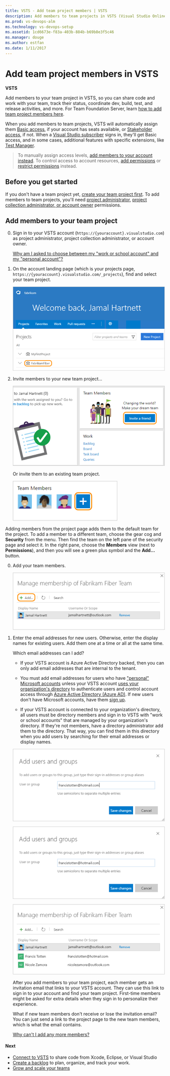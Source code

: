 ```yaml
---
title: VSTS - Add team project members | VSTS
description: Add members to team projects in VSTS (Visual Studio Online, VSTS, VSO)
ms.prod: vs-devops-alm
ms.technology: vs-devops-setup
ms.assetid: 1cd6673e-f83a-403b-884b-b69b8e3f5c46
ms.manager: douge
ms.author: estfan
ms.date: 1/11/2017
---
```


#	Add team project members in VSTS

**VSTS**

Add members to your team project in VSTS, 
so you can share code and work with your team, track their status, 
coordinate dev, build, test, and release activities, and more. 
For Team Foundation Server, learn [how to add team project members here](add-users.md).

When you add members to team projects, 
VSTS will automatically assign them 
[Basic access](https://www.visualstudio.com/team-services/compare-features/), 
if your account has seats available, 
or [Stakeholder access](https://www.visualstudio.com/team-services/compare-features/), 
if not. When a [Visual Studio subscriber](https://www.visualstudio.com/products/subscriber-benefits-vs) 
signs in, they'll get Basic access, and in some cases, additional features with specific extensions, 
like [Test Manager](https://marketplace.visualstudio.com/items?itemName=ms.vss-testmanager-web). 

> To manually assign access levels, 
> [add members to your account instead](add-account-users-assign-access-levels.md). 
> To control access to account resources, 
> [add permissions](add-users.md) or [restrict permissions](restrict-access-tfs.md) instead.

## Before you get started

If you don't have a team project yet, 
[create your team project first](../connect/connect-team-projects.md).
To add members to team projects, you'll need 
[project administrator](add-administrator-team-project.md), 
[project collection administrator, or account owner](faq-add-team-members.md#find-pca-owner) permissions.

## Add members to your team project

0.	Sign in to your VSTS account 
(```https://{youraccount}.visualstudio.com```) 
as project administrator, project collection administrator, or account owner.

	[Why am I asked to choose between my "work or school account" and my "personal account"?](faq-add-team-members.md#ChooseOrgAcctMSAcct)

0.	On the account landing page (which is your projects page, ```https://{youraccount}.visualstudio.com/_projects```), 
find and select your team project.

	![On your Projects page, select your team project](_img/add-team-members/select-team-project-updated-ui.png)

0.	Invite members to your new team project...

    ![On your team project home page, click Invite a friend](_img/add-team-members/invite-team.png)

	Or invite them to an existing team project.

	![On your team project page, click Manage team members](_img/add-team-members/invite-team-existing.png)
	
  Adding members from the project page adds them to the default team for the project.  To add a member to a different team, choose 
  the gear cog and **Security** from the menu.  Then find the team on the left pane of the security page and select it.  In 
  the right pane, choose the **Members** view (next to **Permissions**), and then you will see a green plus symbol and 
  the **Add...** button.


0.	Add your team members.
	 
	![Click Add](_img/add-team-members/add-user.png)
	
0.	Enter the email addresses for new users. 
Otherwise, enter the display names for existing users. 
Add them one at a time or all at the same time.

	Which email addresses can I add?
	 * If your VSTS account is Azure Active Directory backed, then you can only add email addresses that are
	 internal to the tenant.
	
	 * You must add email addresses for users who have ["personal" Microsoft accounts](https://www.microsoft.com/account) 
	unless your VSTS account [uses your organization's directory](faq-add-team-members.md#ConnectedDirectory) 
	to authenticate users and control account access through 
	[Azure Active Directory (Azure AD)](https://azure.microsoft.com/en-us/documentation/articles/active-directory-whatis/). 
	If new users don't have Microsoft accounts, have them [sign up](https://signup.live.com/).

 	 * If your VSTS account is connected to your organization's directory, 
	all users must be directory members and sign in to VSTS with "work or school accounts" that are managed by 
	your organization's directory. 	If they're not members, have a directory administrator add them to the directory. 
	That way, you can find them in this directory when you add users by searching for their email addresses or display names.

	![Add members' sign-in addresses or display names](_img/add-team-members/add-user2.png)

	![Add members' sign-in addresses or display names](_img/add-team-members/add-user2.png)

	![Members are now added to your team project](_img/add-team-members/team-project-members.png) 	

	After you add members to your team project, 
	each member gets an invitation email that 
	links to your VSTS account. 
	They can use this link to sign in to your account 
	and find your team project.
	First-time members might be asked for extra details 
	when they sign in to personalize their experience.

	What if new team members don't receive or lose the invitation email?  You can just send a link to the project page to
	the new team members, which is what the email contains.

	[Why can't I add any more members?](faq-add-team-members.md#cant-add-users)

####	Next

*	[Connect to VSTS](../connect/connect-team-projects.md) to share code from Xcode, Eclipse, or Visual Studio
*	[Create a backlog](../work/backlogs/create-your-backlog.md) to plan, organize, and track your work.
*	[Grow and scale your teams](../work/scale/multiple-teams.md)
